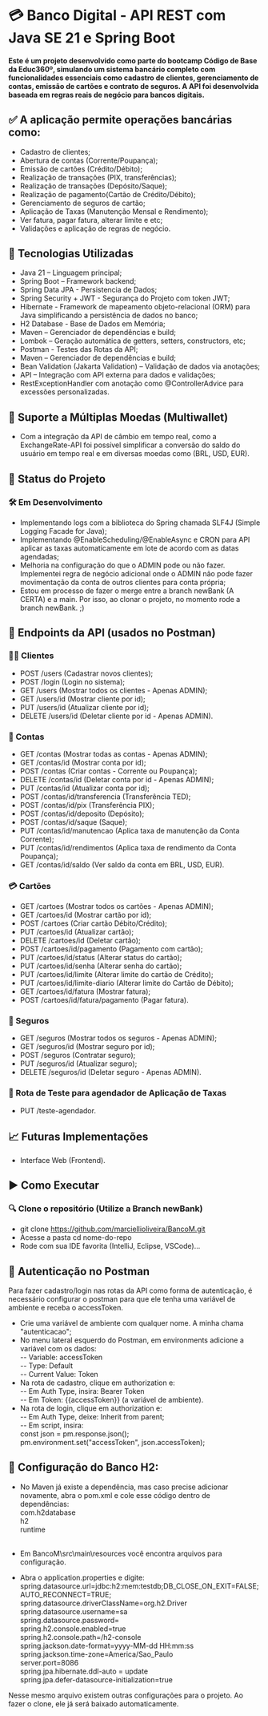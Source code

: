 # 💳 Banco Digital - API REST com Java SE 21 e Spring Boot 

#### Este é um projeto desenvolvido como parte do <b>bootcamp Código de Base da Educ360º</b>, simulando um sistema bancário completo com funcionalidades essenciais como cadastro de clientes, gerenciamento de contas, emissão de cartões e contrato de seguros. A API foi desenvolvida baseada em regras reais de negócio para bancos digitais.

## ✅ A aplicação permite operações bancárias como:
- Cadastro de clientes;
- Abertura de contas (Corrente/Poupança);
- Emissão de cartões (Crédito/Débito);
- Realização de transações (PIX, transferências);
- Realização de transações (Depósito/Saque);
- Realização de pagamento(Cartão de Crédito/Débito);
- Gerenciamento de seguros de cartão;
- Aplicação de Taxas (Manutenção Mensal e Rendimento);
- Ver fatura, pagar fatura, alterar limite e etc;
- Validações e aplicação de regras de negócio.


## 🚀 Tecnologias Utilizadas
- Java 21 – Linguagem principal;
- Spring Boot – Framework backend;
- Spring Data JPA - Persistencia de Dados;
- Spring Security + JWT - Segurança do Projeto com token JWT;
- Hibernate - Framework de mapeamento objeto-relacional (ORM) para Java simplificando a persistência de dados no banco;
- H2 Database - Base de Dados em Memória;
- Maven – Gerenciador de dependências e build;
- Lombok – Geração automática de getters, setters, constructors, etc;
- Postman - Testes das Rotas da API;
- Maven – Gerenciador de dependências e build;
- Bean Validation (Jakarta Validation) – Validação de dados via anotações;
- API – Integração com API externa para dados e validações;
- RestExceptionHandler com anotação como @ControllerAdvice para excessões personalizadas.


## 💱 Suporte a Múltiplas Moedas (Multiwallet)
- Com a integração da API de câmbio em tempo real, como a  ExchangeRate-API foi possível simplificar a conversão do saldo do usuário em tempo real e em diversas moedas como (BRL, USD, EUR).


## 🚧 Status do Projeto
### 🛠️ Em Desenvolvimento
- Implementando logs com a biblioteca do Spring chamada SLF4J (Simple Logging Facade for Java);
- Implementando @EnableScheduling/@EnableAsync e CRON para API aplicar as taxas automaticamente em lote de acordo com as datas agendadas;
- Melhoria na configuração do que o ADMIN pode ou não fazer. Implementei regra de negócio adicional onde o ADMIN não pode fazer movimentação da conta de outros clientes para conta própria;
- Estou em processo de fazer o merge entre a branch newBank (A CERTA) e a main. Por isso, ao clonar o projeto, no momento rode a branch newBank. ;)

  
## 🔗 Endpoints da API (usados no Postman)
### 🧑‍💼 Clientes
- POST /users (Cadastrar novos clientes);
- POST /login (Login no sistema);
- GET /users (Mostrar todos os clientes - Apenas ADMIN);
- GET /users/id (Mostrar cliente por id);
- PUT /users/id (Atualizar cliente por id);
- DELETE /users/id (Deletar cliente por id - Apenas ADMIN).
  
### 💼 Contas
- GET /contas (Mostrar todas as contas - Apenas ADMIN);
- GET /contas/id (Mostrar conta por id);
- POST /contas (Criar contas - Corrente ou Poupança);
- DELETE /contas/id (Deletar conta por id - Apenas ADMIN);
- PUT /contas/id (Atualizar conta por id);
- POST /contas/id/transferencia (Transferência TED);
- POST /contas/id/pix (Transferência PIX);
- POST /contas/id/deposito (Depósito);
- POST /contas/id/saque (Saque);
- PUT /contas/id/manutencao (Aplica taxa de manutenção da Conta Corrente);
- PUT /contas/id/rendimentos (Aplica taxa de rendimento da Conta Poupança);
- GET /contas/id/saldo (Ver saldo da conta em BRL, USD, EUR).

### 💳 Cartões
- GET /cartoes (Mostrar todos os cartões - Apenas ADMIN);
- GET /cartoes/id (Mostrar cartão por id);
- POST /cartoes (Criar cartão Débito/Crédito);
- PUT /cartoes/id (Atualizar cartão);
- DELETE /cartoes/id (Deletar cartão);
- POST /cartoes/id/pagamento (Pagamento com cartão);
- PUT /cartoes/id/status (Alterar status do cartão);
- PUT /cartoes/id/senha (Alterar senha do cartão);
- PUT /cartoes/id/limite (Alterar limite do cartão de Crédito);
- PUT /cartoes/id/limite-diario (Alterar limite do Cartão de Débito);
- GET /cartoes/id/fatura (Mostrar fatura);
- POST /cartoes/id/fatura/pagamento (Pagar fatura).

### 🧰 Seguros
- GET /seguros (Mostrar todos os seguros - Apenas ADMIN);
- GET /seguros/id (Mostrar seguro por id);
- POST /seguros (Contratar seguro);
- PUT /seguros/id (Atualizar seguro);
- DELETE /seguros/id (Deletar seguro - Apenas ADMIN).

### 📂 Rota de Teste para agendador de Aplicação de Taxas
- PUT /teste-agendador.


  
## 📈 Futuras Implementações
- Interface Web (Frontend).



## ▶️ Como Executar
### 🔍 Clone o repositório (Utilize a Branch newBank)
- git clone https://github.com/marciellioliveira/BancoM.git
-  Acesse a pasta cd nome-do-repo
-  Rode com sua IDE favorita (IntelliJ, Eclipse, VSCode)...

## 🔗 Autenticação no Postman
Para fazer cadastro/login nas rotas da API como forma de autenticação, 
é necessário configurar o postman para que ele tenha uma variável de ambiente
e receba o accessToken.
- Crie uma variável de ambiente com qualquer nome. A minha chama "autenticacao";
- No menu lateral esquerdo do Postman, em environments adicione a variável com
os dados:</br>
-- Variable: accessToken</br>
-- Type: Default</br>
-- Current Value: Token</br>
- Na rota de cadastro, clique em authorization e:</br>
-- Em Auth Type, insira: Bearer Token</br>
-- Em Token: {{accessToken}} (a variável de ambiente).</br>
- Na rota de login, clique em authorization e:</br>
-- Em Auth Type, deixe: Inherit from parent;</br>
-- Em script, insira:</br>
  const json = pm.response.json();</br>
  pm.environment.set("accessToken", json.accessToken);</br>

## 🔗 Configuração do Banco H2:
- No Maven já existe a dependência, mas caso precise adicionar novamente,
abra o pom.xml e cole esse código dentro de dependências:
    <dependency></br>
        <groupId>com.h2database</groupId></br>
        <artifactId>h2</artifactId></br>
        <scope>runtime</scope></br>
    </dependency></br>

- Em BancoM\src\main\resources você encontra arquivos para configuração.</br>
- Abra o application.properties e digite:</br>
spring.datasource.url=jdbc:h2:mem:testdb;DB_CLOSE_ON_EXIT=FALSE;AUTO_RECONNECT=TRUE;</br>
spring.datasource.driverClassName=org.h2.Driver</br>
spring.datasource.username=sa</br>
spring.datasource.password=</br>
spring.h2.console.enabled=true</br>
spring.h2.console.path=/h2-console</br>
spring.jackson.date-format=yyyy-MM-dd HH:mm:ss</br>
spring.jackson.time-zone=America/Sao_Paulo</br>
server.port=8086</br>
spring.jpa.hibernate.ddl-auto = update</br>
spring.jpa.defer-datasource-initialization=true</br>

Nesse mesmo arquivo existem outras configurações para o projeto.
Ao fazer o clone, ele já será baixado automaticamente.   
